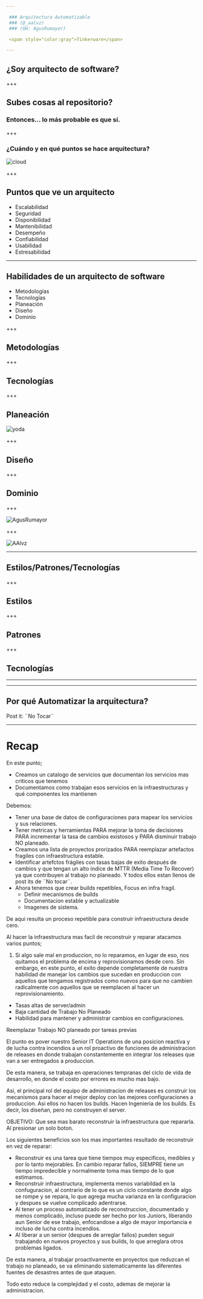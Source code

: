 ```yaml
---

 ### Arquitectura Automatizable
 ### (@_aalvz)
 ### (GH: AgusRumayor)

 <span style="color:gray">Tinkerware</span>

---
```


## ¿Soy arquitecto de software?


+++

## Subes cosas al repositorio?
### Entonces... lo más probable es que sí.

+++

### ¿Cuándo y en qué puntos se hace arquitectura?
![cloud](assets/arq_cloud.png)

+++

## Puntos que ve un arquitecto
* Escalabilidad
* Seguridad
* Disponibilidad
* Mantenibilidad
* Desempeño
* Confiabilidad
* Usabilidad
* Estresabilidad

---

## Habilidades de un arquitecto de software

* Metodologías
* Tecnologías
* Planeación
* Diseño
* Dominio

+++

## Metodologías


+++

## Tecnologías

+++

## Planeación
![yoda](yoda.jpg)

+++

## Diseño

+++

## Dominio

+++

![AgusRumayor](assets/chart_AgusRumayor.png)

+++

![AAlvz](assets/chartAalvz.png)

---

## Estilos/Patrones/Tecnologías

+++

## Estilos

+++

## Patrones

+++

## Tecnologías

---


---

## Por qué Automatizar la arquitectura?

Post it: ¨No Tocar¨

---

# Recap

En este punto;

 - Creamos un catalogo de servicios que documentan los servicios mas criticos que tenemos
 - Documentamos como trabajan esos servicios en la infraestructuras y qué componentes los mantienen

Debemos:

 - Tener una base de datos de configuraciones para mapear los servicios y sus relaciones.
 - Tener metricas y herramientas PARA mejorar la toma de decisiones
 PARA incrementar la tasa de cambios existosos y PARA disminuir trabajo NO planeado.
 - Creamos una lista de proyectos prorizados PARA reemplazar artefactos fragiles con infraestructura estable.
 - Identificar artefctos frágiles con tasas bajas de exito después de cambios y que tengan un alto índice de MTTR (Media Time To Recover) ya que contribuyen al trabajo no planeado. Y todos ellos estan llenos de post its de ¨No tocar¨.
 - Ahora tenemos que crear builds repetibles, Focus en infra fragil.
    - Definir mecanismos de builds
    - Documentacion estable y actualizable
    - Imagenes de sistema.

 De aqui resulta un proceso repetible para construir infraestructura desde cero.

Al hacer la infraestructura mas facil  de reconstruir y reparar atacamos varios puntos;
  1. Si algo sale mal en produccion, no lo reparamos, en lugar de eso, nos quitamos el problema de encima y reprovisionamos desde cero. Sin embargo, en este punto, el exito depende completamente de nuestra habilidad de manejar los cambios que sucedan en produccion con aquellos que tengamos registrados como nuevos para que no cambien radicalmente con aquellos que se reemplacen al hacer un reprovisionamiento. 

- Tasas altas de server/admin
- Baja cantidad de Trabajo No Planeado
- Habilidad para mantener y administrar cambios en configuraciones. 


Reemplazar Trabajo NO planeado por tareas previas 

El punto es pover nuestro Senior IT Operations de una posicion reactiva y de lucha contra incendios a un rol proactivo de funciones de administracion de releases en donde trabajan constantemente en integrar los releases que van a ser entregados a produccion.

De esta manera, se trabaja en operaciones tempranas del ciclo de vida de desarrollo, en donde el costo por errores es mucho mas bajo.

Asi, el principal rol del equipo de administracion de releases es construir los mecanismos para hacer el mejor deploy con las mejores configuraciones a produccion. Asi ellos no hacen los builds. Hacen Ingenieria de los builds. Es decir, los diseñan, pero no construyen el server.

OBJETIVO: Que sea mas barato reconstruir la infraestructura que repararla. Al presionar un solo boton.

Los siguientes beneficios son los mas importantes resultado de reconstruir en vez de reparar:

  - Reconstruir es una tarea que tiene tiempos muy especificos, medibles y por lo tanto mejorables. En cambio reparar fallos, SIEMPRE tiene un tiempo impredecible y normalmente toma mas tiempo de lo que estimamos.
  - Reconstruir infraestructura, implementa menos variabildad en la confuguracion, al contrario de lo que es un ciclo constante donde algo se rompe y se repara, lo que agrega mucha varianza en la configuracion y despues se vuelve complicado adentrarse.
  - Al tener un proceso automatizado de reconstruccion, documentado y menos complicado, incluso puede ser hecho por los Juniors, liberando aun Senior de ese trabajo, enfocandose a algo de mayor importancia e incluso de lucha contra incendios.
  - Al liberar a un senior (despues de arreglar fallos) pueden seguir trabajando en nuevos proyectos y sus builds, lo que arreglara otros problemas ligados.

De esta manera, al trabajar proactivamente en proyectos que reduzcan el trabajo no  planeado, se va eliminando sistematicamente las diferentes fuentes de desastres antes de que ataquen.

Todo esto reduce la complejidad y el costo, ademas de mejorar la administracion. 
